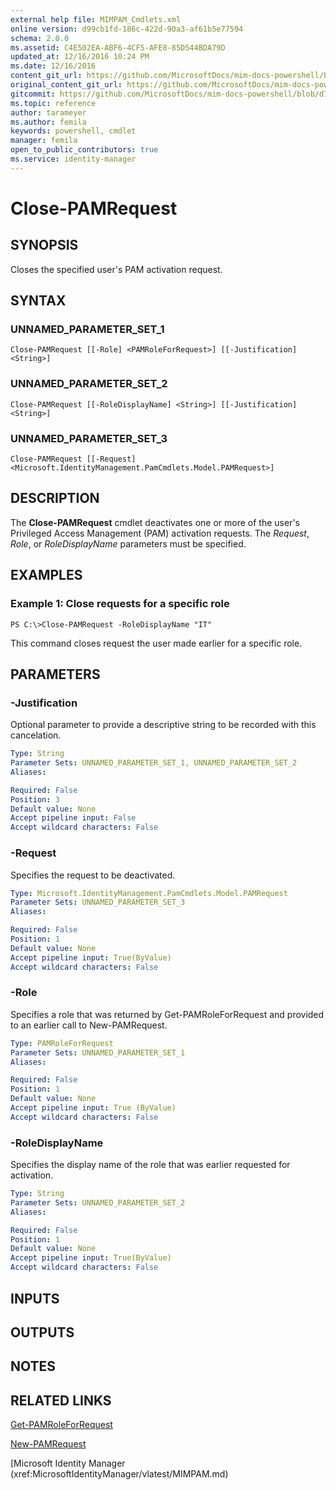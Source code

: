 ```yaml
---
external help file: MIMPAM_Cmdlets.xml
online version: d99cb1fd-186c-422d-90a3-af61b5e77594
schema: 2.0.0
ms.assetid: C4E502EA-ABF6-4CF5-AFE8-85D544BDA79D
updated_at: 12/16/2016 10:24 PM
ms.date: 12/16/2016
content_git_url: https://github.com/MicrosoftDocs/mim-docs-powershell/blob/master/mim-cmdlets/MicrosoftIdentityManager/vlatest/Close-PAMRequest.md
original_content_git_url: https://github.com/MicrosoftDocs/mim-docs-powershell/blob/master/mim-cmdlets/MicrosoftIdentityManager/vlatest/Close-PAMRequest.md
gitcommit: https://github.com/MicrosoftDocs/mim-docs-powershell/blob/d76fe71a336b890697ca5b79f29d35c57acf4cc6/mim-cmdlets/MicrosoftIdentityManager/vlatest/Close-PAMRequest.md
ms.topic: reference
author: tarameyer
ms.author: femila
keywords: powershell, cmdlet
manager: femila
open_to_public_contributors: true
ms.service: identity-manager
---
```


# Close-PAMRequest

## SYNOPSIS
Closes the specified user's PAM activation request.

## SYNTAX

### UNNAMED_PARAMETER_SET_1
```
Close-PAMRequest [[-Role] <PAMRoleForRequest>] [[-Justification] <String>]
```

### UNNAMED_PARAMETER_SET_2
```
Close-PAMRequest [[-RoleDisplayName] <String>] [[-Justification] <String>]
```

### UNNAMED_PARAMETER_SET_3
```
Close-PAMRequest [[-Request] <Microsoft.IdentityManagement.PamCmdlets.Model.PAMRequest>]
```

## DESCRIPTION
The **Close-PAMRequest** cmdlet deactivates one or more of the user's Privileged Access Management (PAM) activation requests.
The *Request*, *Role*, or *RoleDisplayName* parameters must be specified.

## EXAMPLES

### Example 1: Close requests for a specific role
```
PS C:\>Close-PAMRequest -RoleDisplayName "IT"
```

This command closes request the user made earlier for a specific role.

## PARAMETERS

### -Justification
Optional parameter to provide a descriptive string to be recorded with this cancelation.

```yaml
Type: String
Parameter Sets: UNNAMED_PARAMETER_SET_1, UNNAMED_PARAMETER_SET_2
Aliases: 

Required: False
Position: 3
Default value: None
Accept pipeline input: False
Accept wildcard characters: False
```

### -Request
Specifies the request to be deactivated.

```yaml
Type: Microsoft.IdentityManagement.PamCmdlets.Model.PAMRequest
Parameter Sets: UNNAMED_PARAMETER_SET_3
Aliases: 

Required: False
Position: 1
Default value: None
Accept pipeline input: True(ByValue)
Accept wildcard characters: False
```

### -Role
Specifies a role that was returned by Get-PAMRoleForRequest and provided to an earlier call to New-PAMRequest.

```yaml
Type: PAMRoleForRequest
Parameter Sets: UNNAMED_PARAMETER_SET_1
Aliases: 

Required: False
Position: 1
Default value: None
Accept pipeline input: True (ByValue)
Accept wildcard characters: False
```

### -RoleDisplayName
Specifies the display name of the role that was earlier requested for activation.

```yaml
Type: String
Parameter Sets: UNNAMED_PARAMETER_SET_2
Aliases: 

Required: False
Position: 1
Default value: None
Accept pipeline input: True(ByValue)
Accept wildcard characters: False
```

## INPUTS

## OUTPUTS

## NOTES

## RELATED LINKS

[Get-PAMRoleForRequest](xref:MicrosoftIdentityManager/vlatest/Get-PAMRoleForRequest.md)

[New-PAMRequest](xref:MicrosoftIdentityManager/vlatest/New-PAMRequest.md)

[Microsoft Identity Manager (xref:MicrosoftIdentityManager/vlatest/MIMPAM.md)

